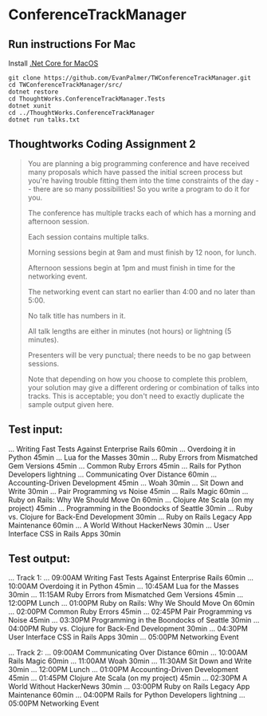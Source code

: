 # ConferenceTrackManager

## Run instructions For Mac

Install [.Net Core for MacOS](https://www.microsoft.com/net/core#macos)

``` 
git clone https://github.com/EvanPalmer/TWConferenceTrackManager.git
cd TWConferenceTrackManager/src/
dotnet restore
cd ThoughtWorks.ConferenceTrackManager.Tests
dotnet xunit
cd ../ThoughtWorks.ConferenceTrackManager
dotnet run talks.txt
```

## Thoughtworks Coding Assignment 2

> You are planning a big programming conference and have received many proposals which have passed the initial screen process but you're having trouble fitting them into the time constraints of the day -- there are so many possibilities! So you write a program to do it for you.
> 
> The conference has multiple tracks each of which has a morning and afternoon session.
> 
> Each session contains multiple talks.
> 
> Morning sessions begin at 9am and must finish by 12 noon, for lunch.
> 
> Afternoon sessions begin at 1pm and must finish in time for the networking event.
> 
> The networking event can start no earlier than 4:00 and no later than 5:00.
> 
> No talk title has numbers in it.
> 
> All talk lengths are either in minutes (not hours) or lightning (5 minutes).
> 
> Presenters will be very punctual; there needs to be no gap between sessions.
>  
> Note that depending on how you choose to complete this problem, your solution may give a different ordering or combination of talks into tracks. This is acceptable; you don't need to exactly duplicate the sample output given here.

## Test input:

... Writing Fast Tests Against Enterprise Rails 60min
... Overdoing it in Python 45min
... Lua for the Masses 30min
... Ruby Errors from Mismatched Gem Versions 45min
... Common Ruby Errors 45min
... Rails for Python Developers lightning
... Communicating Over Distance 60min
... Accounting-Driven Development 45min
... Woah 30min
... Sit Down and Write 30min
... Pair Programming vs Noise 45min
... Rails Magic 60min
... Ruby on Rails: Why We Should Move On 60min
... Clojure Ate Scala (on my project) 45min
... Programming in the Boondocks of Seattle 30min
... Ruby vs. Clojure for Back-End Development 30min
... Ruby on Rails Legacy App Maintenance 60min
... A World Without HackerNews 30min
... User Interface CSS in Rails Apps 30min
 
## Test output: 
... Track 1:
... 09:00AM Writing Fast Tests Against Enterprise Rails 60min
... 10:00AM Overdoing it in Python 45min
... 10:45AM Lua for the Masses 30min
... 11:15AM Ruby Errors from Mismatched Gem Versions 45min
... 12:00PM Lunch
... 01:00PM Ruby on Rails: Why We Should Move On 60min
... 02:00PM Common Ruby Errors 45min
... 02:45PM Pair Programming vs Noise 45min
... 03:30PM Programming in the Boondocks of Seattle 30min
... 04:00PM Ruby vs. Clojure for Back-End Development 30min
... 04:30PM User Interface CSS in Rails Apps 30min
... 05:00PM Networking Event
 
... Track 2:
... 09:00AM Communicating Over Distance 60min
... 10:00AM Rails Magic 60min
... 11:00AM Woah 30min
... 11:30AM Sit Down and Write 30min
... 12:00PM Lunch
... 01:00PM Accounting-Driven Development 45min
... 01:45PM Clojure Ate Scala (on my project) 45min
... 02:30PM A World Without HackerNews 30min
... 03:00PM Ruby on Rails Legacy App Maintenance 60min
... 04:00PM Rails for Python Developers lightning
... 05:00PM Networking Event

